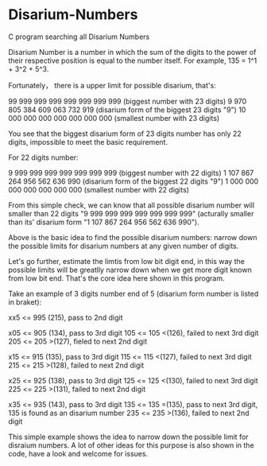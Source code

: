 # Disarium-Numbers
C program searching all Disarium Numbers

Disarium Number is a number in which the sum of the digits to the power of their respective position is equal to the number itself.
For example, 135 = 1^1 + 3^2 + 5^3.


Fortunately， there is a upper limit for possible disarium, that's:

99 999 999 999 999 999 999 999 (biggest number with 23 digits)
 9 970 805 384 609 063 732 919 (disarium form of the biggest 23 digits "9")
10 000 000 000 000 000 000 000 (smallest number with 23 digits)
 
 You see that the biggest disarium form of 23 digits number has only 22 digits, impossible to meet the basic requirement.
 
 
 For 22 digits number:
 
 9 999 999 999 999 999 999 999 (biggest number with 22 digits)
 1 107 867 264 956 562 636 990 (disarium form of the biggest 22 digits "9")
 1 000 000 000 000 000 000 000 (smallest number with 22 digits)
 
 From this simple check, we can know that all possible disarium number will smaller than 22 digits "9 999 999 999 999 999 999 999" (acturally smaller than its' disarium form "1 107 867 264 956 562 636 990").
 
 
 Above is the basic idea to find the possible disarium numbers: narrow down the possible limits for disarium numbers at any given number of digits.
 
 Let's go further, estimate the limtis from low bit digit end, in this way the possible limits will be greatlly narrow down when we get more digit known from low bit end. That's the core idea here shown in this program.
 
 Take an example of 3 digits number end of 5 (disarium form number is listed in braket):
 
 xx5 <= 995  (215), pass to 2nd digit
 
 x05 <= 905  (134), pass to 3rd digit
 105 <= 105 <(126), failed to next 3rd digit
 205 <= 205 >(127), fieled to next 2nd digit
 
 x15 <= 915  (135), pass to 3rd digit
 115 <= 115 <(127), failed to next 3rd digit
 215 <= 215 >(128), failed to next 2nd digit
 
 x25 <= 925  (138), pass to 3rd digit
 125 <= 125 <(130), failed to next 3rd digit
 225 <= 225 >(131), failed to next 2nd digit
 
 x35 <= 935  (143), pass to 3rd digit
 135 <= 135 =(135), pass to next 3rd digit, 135 is found as an disarium number
 235 <= 235 >(136), failed to next 2nd digit
 
 This simple example shows the idea to narrow down the possible limit for disraium numbers. A lot of other ideas for this purpose is also shown in the code, have a look and welcome for issues.
 
